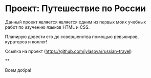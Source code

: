 # Проект: Путешествие по России

Данный проект является является одним из первых моих учебных работ по изучению языков HTML и CSS.

Планирую довести его до совершенства помощью ревьюиров, кураторов и коллег!

Ссылка на проект (https://github.com/jvlasova/russian-travel)

**

Всем добра!
